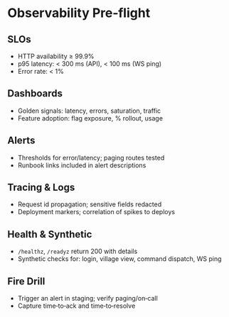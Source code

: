# Observability Pre‑flight

## SLOs

- HTTP availability ≥ 99.9%
- p95 latency: < 300 ms (API), < 100 ms (WS ping)
- Error rate: < 1%

## Dashboards

- Golden signals: latency, errors, saturation, traffic
- Feature adoption: flag exposure, % rollout, usage

## Alerts

- Thresholds for error/latency; paging routes tested
- Runbook links included in alert descriptions

## Tracing & Logs

- Request id propagation; sensitive fields redacted
- Deployment markers; correlation of spikes to deploys

## Health & Synthetic

- `/healthz`, `/readyz` return 200 with details
- Synthetic checks for: login, village view, command dispatch, WS ping

## Fire Drill

- Trigger an alert in staging; verify paging/on‑call
- Capture time‑to‑ack and time‑to‑resolve
